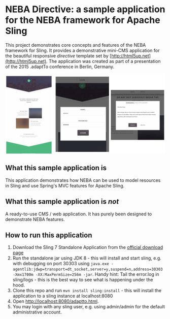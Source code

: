 # NEBA Directive: a sample application for the NEBA framework for Apache Sling
This project demonstrates core concepts and features of the NEBA framework for Sling. 
It provides a demonstrative mini-CMS application for the beautiful responsive _directive_ template set by [http://html5up.net](http://html5up.net). 
The application was created as part of a presentation of the 2015 .adaptTo conference in Berlin, Germany.

![NEBA Directive: A sample application for NEBA for Sling](README/intro.png)

## What this sample application is
This application demonstrates how NEBA can be used to model resources in Sling and use Spring's MVC features for Apache Sling.

## What this sample application is _not_ 
A ready-to-use CMS / web application. It has purely been designed to demonstrate NEBA features.
 
## How to run this application
1. Download the Sling 7 Standalone Application from the [official download page](https://sling.apache.org/downloads.cgi)
2. Run the standalone jar using JDK 8 - this will install and start sling, e.g. with debugging on port 30303 using 
   `java.exe -agentlib:jdwp=transport=dt_socket,server=y,suspend=n,address=30303 -Xmx1700m -XX:MaxPermSize=256m -jar`. 
   Handy hint: Tail the error.log in sling/logs - this is the best way to see what is happening under the hood.
4. Clone this repo and run `mvn install sling:install` - this will install the application to a sling instance at localhost:8080
5. Open [http://localhost:8080/adaptto.html](http://localhost:8080/adaptto.html).
6. You may login with any sling user, e.g. using admin/admin for the default administrative account.